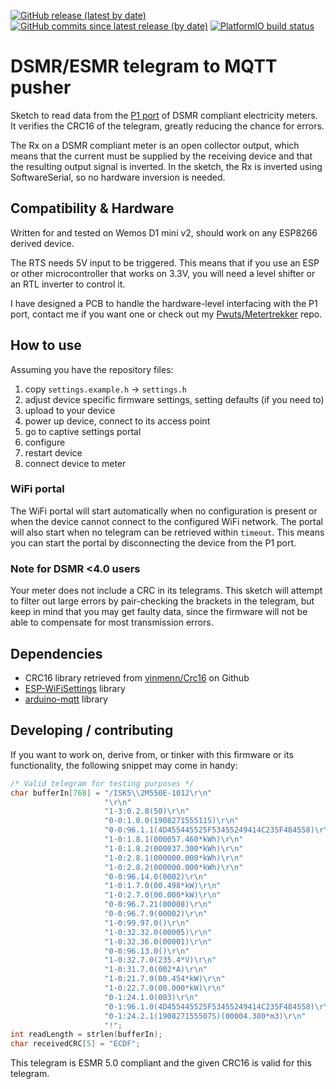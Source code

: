[![GitHub release (latest by date)](https://img.shields.io/github/v/release/Pwutseltronics/Metertrekker2MQTT)](https://github.com/Pwutseltronics/Metertrekker2MQTT/releases)
[![GitHub commits since latest release (by date)](https://img.shields.io/github/commits-since/Pwutseltronics/Metertrekker2MQTT/latest)](https://github.com/Pwutseltronics/Metertrekker2MQTT/commits)
[![PlatformIO build status](https://img.shields.io/github/workflow/status/Pwutseltronics/Metertrekker2MQTT/PlatformIO%20build)](https://github.com/Pwutseltronics/Metertrekker2MQTT/actions?query=workflow%3A%22PlatformIO+build%22)

DSMR/ESMR telegram to MQTT pusher
=================================

Sketch to read data from the [P1 port] of DSMR compliant electricity meters.
It verifies the CRC16 of the telegram, greatly reducing the chance for errors.

The Rx on a DSMR compliant meter is an open collector output, which means that
the current must be supplied by the receiving device and that the resulting
output signal is inverted. In the sketch, the Rx is inverted using SoftwareSerial,
so no hardware inversion is needed.

[P1 port]: https://www.netbeheernederland.nl/_upload/Files/Slimme_meter_15_a727fce1f1.pdf

## Compatibility & Hardware

Written for and tested on Wemos D1 mini v2, should work on any ESP8266 derived device.

The RTS needs 5V input to be triggered. This means that if you use an ESP or other
microcontroller that works on 3.3V, you will need a level shifter or an RTL inverter
to control it.

I have designed a PCB to handle the hardware-level interfacing with the P1 port,
contact me if you want one or check out my [Pwuts/Metertrekker] repo.

[Pwuts/Metertrekker]: https://gitlab.com/Pwuts/Metertrekker

## How to use

Assuming you have the repository files:
1. copy `settings.example.h` -> `settings.h`
2. adjust device specific firmware settings, setting defaults (if you need to)
3. upload to your device
4. power up device, connect to its access point
5. go to captive settings portal
6. configure
7. restart device
8. connect device to meter

### WiFi portal
The WiFi portal will start automatically when no configuration is present or
when the device cannot connect to the configured WiFi network. The portal will
also start when no telegram can be retrieved within `timeout`. This means you
can start the portal by disconnecting the device from the P1 port.

### Note for DSMR <4.0 users
Your meter does not include a CRC in its telegrams.
This sketch will attempt to filter out large errors by pair-checking the brackets in the telegram, but keep in mind that you may get faulty data,
since the firmware will not be able to compensate for most transmission errors.

## Dependencies

* CRC16 library retrieved from [vinmenn/Crc16] on Github
* [ESP-WiFiSettings] library
* [arduino-mqtt] library

[vinmenn/Crc16]: https://github.com/vinmenn/Crc16
[ESP-WiFiSettings]: https://platformio.org/lib/show/7251/ESP-WiFiSettings
[arduino-mqtt]: https://github.com/256dpi/arduino-mqtt

## Developing / contributing

If you want to work on, derive from, or tinker with this firmware or its functionality,
the following snippet may come in handy:
```C++
/* Valid telegram for testing purposes */
char bufferIn[768] = "/ISK5\\2M550E-1012\r\n"
                     "\r\n"
                     "1-3:0.2.8(50)\r\n"
                     "0-0:1.0.0(190827155511S)\r\n"
                     "0-0:96.1.1(4D455445525F53455249414C235F484558)\r\n"
                     "1-0:1.8.1(000057.460*kWh)\r\n"
                     "1-0:1.8.2(000037.300*kWh)\r\n"
                     "1-0:2.8.1(000000.000*kWh)\r\n"
                     "1-0:2.8.2(000000.000*kWh)\r\n"
                     "0-0:96.14.0(0002)\r\n"
                     "1-0:1.7.0(00.498*kW)\r\n"
                     "1-0:2.7.0(00.000*kW)\r\n"
                     "0-0:96.7.21(00008)\r\n"
                     "0-0:96.7.9(00002)\r\n"
                     "1-0:99.97.0()\r\n"
                     "1-0:32.32.0(00005)\r\n"
                     "1-0:32.36.0(00001)\r\n"
                     "0-0:96.13.0()\r\n"
                     "1-0:32.7.0(235.4*V)\r\n"
                     "1-0:31.7.0(002*A)\r\n"
                     "1-0:21.7.0(00.454*kW)\r\n"
                     "1-0:22.7.0(00.000*kW)\r\n"
                     "0-1:24.1.0(003)\r\n"
                     "0-1:96.1.0(4D455445525F53455249414C235F484558)\r\n"
                     "0-1:24.2.1(190827155507S)(00004.380*m3)\r\n"
                     "!";
int readLength = strlen(bufferIn);
char receivedCRC[5] = "ECDF";
```
This telegram is ESMR 5.0 compliant and the given CRC16 is valid for this telegram.
